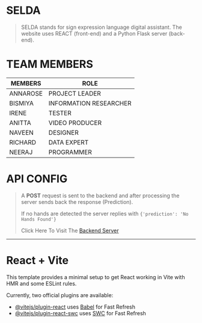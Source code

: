 # SELDA
> SELDA stands for sign expression language digital assistant. The website uses REACT (front-end) and a Python Flask server (back-end).

# TEAM MEMBERS
| __MEMBERS__ | __ROLE__   |
|-------------|----------- |
| ANNAROSE    | PROJECT LEADER |
| BISMIYA     | INFORMATION RESEARCHER |
| IRENE       | TESTER |
| ANITTA      | VIDEO PRODUCER |
| NAVEEN      | DESIGNER |
| RICHARD     | DATA EXPERT |
| NEERAJ      | PROGRAMMER |


# API CONFIG
> A **POST** request is sent to the backend  and after processing the server sends back the response (Prediction).
>
> If no hands are detected the server replies with `{'prediction': 'No Hands Found'}`
>
> Click Here To Visit The [Backend Server](https://github.com/superbryn/backendForSELDA)


___
# React + Vite
This template provides a minimal setup to get React working in Vite with HMR and some ESLint rules.

Currently, two official plugins are available:

- [@vitejs/plugin-react](https://github.com/vitejs/vite-plugin-react/blob/main/packages/plugin-react/README.md) uses [Babel](https://babeljs.io/) for Fast Refresh
- [@vitejs/plugin-react-swc](https://github.com/vitejs/vite-plugin-react-swc) uses [SWC](https://swc.rs/) for Fast Refresh
